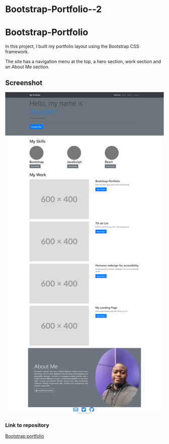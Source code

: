 # Bootstrap-Portfolio--2
# Bootstrap-Portfolio
In this project, I built my portfolio layout using the Bootstrap CSS framework.

The site has a navigation menu at the top, a hero section, work section and an About Me section.


## Screenshot

![A screen shot of the webpage](/images/Bootstrap-Portfolio-2.png)



### Link to repository
[Bootstrap portfolio](https://github.com/abayomi2010/Bootstrap-Portfolio--2)